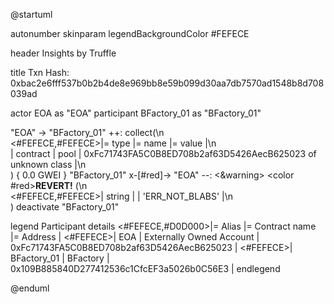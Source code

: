 

@startuml

autonumber
skinparam legendBackgroundColor #FEFECE

<style>
      header {
        HorizontalAlignment left
        FontColor purple
        FontSize 14
        Padding 10
      }
    </style>

header Insights by Truffle

title Txn Hash: 0xbac2e6fff537b0b2b4de8e969bb8e59b099d30aa7db7570ad1548b8d708039ad


actor EOA as "EOA"
participant BFactory_01 as "BFactory_01"

"EOA" -> "BFactory_01" ++: collect(\n\
<#FEFECE,#FEFECE>|= type |= name |= value |\n\
| contract | pool | 0xFc71743FA5C0B8ED708b2af63D5426AecB625023 of unknown class |\n\
) { 0.0 GWEI }
"BFactory_01" x-[#red]-> "EOA" --: <&warning> <color #red>**REVERT!**</color> (\n\
<#FEFECE,#FEFECE>| string |  | 'ERR_NOT_BLABS' |\n\
)
deactivate "BFactory_01"

legend
Participant details
<#FEFECE,#D0D000>|= Alias |= Contract name |= Address |
<#FEFECE>| EOA | Externally Owned Account | 0xFc71743FA5C0B8ED708b2af63D5426AecB625023 |
<#FEFECE>| BFactory_01 | BFactory | 0x109B885840D277412536c1CfcEF3a5026b0C56E3 |
endlegend

@enduml